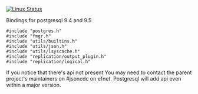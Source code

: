 [![Linux
Status](https://travis-ci.org/posix4e/rpgffi.svg?branch=master)](https://travis-ci.org/posix4e/rpgffi)

Bindings for postgresql 9.4 and 9.5

```
#include "postgres.h"
#include "fmgr.h"
#include "utils/builtins.h"
#include "utils/json.h"
#include "utils/lsyscache.h"
#include "replication/output_plugin.h"
#include "replication/logical.h"
```
If you notice that there's api not present
You may need to contact the parent project's
maintainers on #jsoncdc on efnet. Postgresql
will add api even within a major version.
